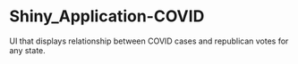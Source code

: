 # Shiny_Application-COVID
UI that displays relationship between COVID cases and republican votes for any state.
